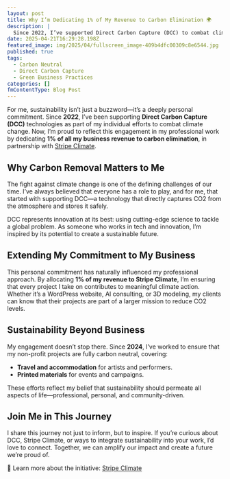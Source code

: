 ```yaml
---
layout: post
title: Why I’m Dedicating 1% of My Revenue to Carbon Elimination 🌍
description: |
  Since 2022, I’ve supported Direct Carbon Capture (DCC) to combat climate change. Now, I’m dedicating 1% of my business revenue to carbon elimination through Stripe Climate. From WordPress projects to AI consulting, every client contributes to meaningful climate action.
date: 2025-04-21T16:29:28.198Z
featured_image: img/2025/04/fullscreen_image-409b4dfc00309c8e6544.jpg
published: true
tags:
  - Carbon Neutral
  - Direct Carbon Capture
  - Green Business Practices
categories: []
fmContentType: Blog Post
---
```

For me, sustainability isn’t just a buzzword—it’s a deeply personal commitment. Since **2022**, I’ve been supporting **Direct Carbon Capture (DCC)** technologies as part of my individual efforts to combat climate change. Now, I’m proud to reflect this engagement in my professional work by dedicating **1% of all my business revenue to carbon elimination**, in partnership with [Stripe Climate](https://climate.stripe.com/pUhGw6).

## Why Carbon Removal Matters to Me
The fight against climate change is one of the defining challenges of our time. I’ve always believed that everyone has a role to play, and for me, that started with supporting DCC—a technology that directly captures CO2 from the atmosphere and stores it safely.

DCC represents innovation at its best: using cutting-edge science to tackle a global problem. As someone who works in tech and innovation, I’m inspired by its potential to create a sustainable future.

## Extending My Commitment to My Business

This personal commitment has naturally influenced my professional approach. By allocating **1% of my revenue to Stripe Climate**, I’m ensuring that every project I take on contributes to meaningful climate action. Whether it’s a WordPress website, AI consulting, or 3D modeling, my clients can know that their projects are part of a larger mission to reduce CO2 levels.

## Sustainability Beyond Business

My engagement doesn’t stop there. Since **2024**, I’ve worked to ensure that my non-profit projects are fully carbon neutral, covering:

* **Travel and accommodation** for artists and performers.
* **Printed materials** for events and campaigns.

These efforts reflect my belief that sustainability should permeate all aspects of life—professional, personal, and community-driven.

## Join Me in This Journey

I share this journey not just to inform, but to inspire. If you’re curious about DCC, Stripe Climate, or ways to integrate sustainability into your work, I’d love to connect. Together, we can amplify our impact and create a future we’re proud of.

🌱 Learn more about the initiative: [Stripe Climate](https://climate.stripe.com/pUhGw6)
